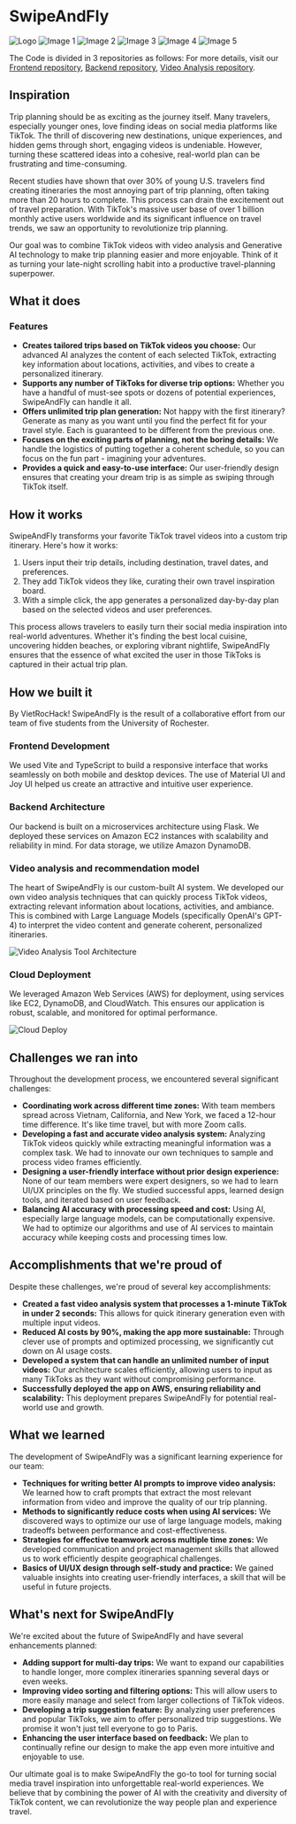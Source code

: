 # SwipeAndFly
![Logo](https://github.com/keshavgoyal1744/Trip-Planner/blob/main/img/logo.jpg)
![Image 1](https://github.com/keshavgoyal1744/Trip-Planner/blob/main/img/1.jpg)
![Image 2](https://github.com/keshavgoyal1744/Trip-Planner/blob/main/img/2.jpg)
![Image 3](https://github.com/keshavgoyal1744/Trip-Planner/blob/main/img/3.jpg)
![Image 4](https://github.com/keshavgoyal1744/Trip-Planner/blob/main/img/4.jpg)
![Image 5](https://github.com/keshavgoyal1744/Trip-Planner/blob/main/img/5.jpg)

The Code is divided in 3 repositories as follows:
For more details, visit our 
[Frontend repository](https://github.com/keshavgoyal1744/TripPlanner-frontend), 
[Backend repository](https://github.com/keshavgoyal1744/TripPlanner-itinerary-backend), 
[Video Analysis repository](https://github.com/keshavgoyal1744/TripPlanner-videoanalysis-backend).


## Inspiration

Trip planning should be as exciting as the journey itself. Many travelers, especially younger ones, love finding ideas on social media platforms like TikTok. The thrill of discovering new destinations, unique experiences, and hidden gems through short, engaging videos is undeniable. However, turning these scattered ideas into a cohesive, real-world plan can be frustrating and time-consuming.

Recent studies have shown that over 30% of young U.S. travelers find creating itineraries the most annoying part of trip planning, often taking more than 20 hours to complete. This process can drain the excitement out of travel preparation. With TikTok's massive user base of over 1 billion monthly active users worldwide and its significant influence on travel trends, we saw an opportunity to revolutionize trip planning.

Our goal was to combine TikTok videos with video analysis and Generative AI technology to make trip planning easier and more enjoyable. Think of it as turning your late-night scrolling habit into a productive travel-planning superpower.

## What it does

### Features

- **Creates tailored trips based on TikTok videos you choose:** Our advanced AI analyzes the content of each selected TikTok, extracting key information about locations, activities, and vibes to create a personalized itinerary.
- **Supports any number of TikToks for diverse trip options:** Whether you have a handful of must-see spots or dozens of potential experiences, SwipeAndFly can handle it all.
- **Offers unlimited trip plan generation:** Not happy with the first itinerary? Generate as many as you want until you find the perfect fit for your travel style. Each is guaranteed to be different from the previous one.
- **Focuses on the exciting parts of planning, not the boring details:** We handle the logistics of putting together a coherent schedule, so you can focus on the fun part - imagining your adventures.
- **Provides a quick and easy-to-use interface:** Our user-friendly design ensures that creating your dream trip is as simple as swiping through TikTok itself.

## How it works

SwipeAndFly transforms your favorite TikTok travel videos into a custom trip itinerary. Here's how it works:

1. Users input their trip details, including destination, travel dates, and preferences.
2. They add TikTok videos they like, curating their own travel inspiration board.
3. With a simple click, the app generates a personalized day-by-day plan based on the selected videos and user preferences.

This process allows travelers to easily turn their social media inspiration into real-world adventures. Whether it's finding the best local cuisine, uncovering hidden beaches, or exploring vibrant nightlife, SwipeAndFly ensures that the essence of what excited the user in those TikToks is captured in their actual trip plan.

## How we built it

By VietRocHack! SwipeAndFly is the result of a collaborative effort from our team of five students from the University of Rochester.

### Frontend Development

We used Vite and TypeScript to build a responsive interface that works seamlessly on both mobile and desktop devices. The use of Material UI and Joy UI helped us create an attractive and intuitive user experience.

### Backend Architecture

Our backend is built on a microservices architecture using Flask. We deployed these services on Amazon EC2 instances with scalability and reliability in mind. For data storage, we utilize Amazon DynamoDB.

### Video analysis and recommendation model

The heart of SwipeAndFly is our custom-built AI system. We developed our own video analysis techniques that can quickly process TikTok videos, extracting relevant information about locations, activities, and ambiance. This is combined with Large Language Models (specifically OpenAI's GPT-4) to interpret the video content and generate coherent, personalized itineraries.

![Video Analysis Tool Architecture](https://github.com/keshavgoyal1744/Trip-Planner/blob/main/img/built%20model.png)

### Cloud Deployment

We leveraged Amazon Web Services (AWS) for deployment, using services like EC2, DynamoDB, and CloudWatch. This ensures our application is robust, scalable, and monitored for optimal performance.

![Cloud Deploy](https://github.com/keshavgoyal1744/Trip-Planner/blob/main/img/cloud%20development.png)

## Challenges we ran into

Throughout the development process, we encountered several significant challenges:

- **Coordinating work across different time zones:** With team members spread across Vietnam, California, and New York, we faced a 12-hour time difference. It's like time travel, but with more Zoom calls.
- **Developing a fast and accurate video analysis system:** Analyzing TikTok videos quickly while extracting meaningful information was a complex task. We had to innovate our own techniques to sample and process video frames efficiently.
- **Designing a user-friendly interface without prior design experience:** None of our team members were expert designers, so we had to learn UI/UX principles on the fly. We studied successful apps, learned design tools, and iterated based on user feedback.
- **Balancing AI accuracy with processing speed and cost:** Using AI, especially large language models, can be computationally expensive. We had to optimize our algorithms and use of AI services to maintain accuracy while keeping costs and processing times low.

## Accomplishments that we're proud of

Despite these challenges, we're proud of several key accomplishments:

- **Created a fast video analysis system that processes a 1-minute TikTok in under 2 seconds:** This allows for quick itinerary generation even with multiple input videos.
- **Reduced AI costs by 90%, making the app more sustainable:** Through clever use of prompts and optimized processing, we significantly cut down on AI usage costs.
- **Developed a system that can handle an unlimited number of input videos:** Our architecture scales efficiently, allowing users to input as many TikToks as they want without compromising performance.
- **Successfully deployed the app on AWS, ensuring reliability and scalability:** This deployment prepares SwipeAndFly for potential real-world use and growth.

## What we learned

The development of SwipeAndFly was a significant learning experience for our team:

- **Techniques for writing better AI prompts to improve video analysis:** We learned how to craft prompts that extract the most relevant information from video and improve the quality of our trip planning.
- **Methods to significantly reduce costs when using AI services:** We discovered ways to optimize our use of large language models, making tradeoffs between performance and cost-effectiveness.
- **Strategies for effective teamwork across multiple time zones:** We developed communication and project management skills that allowed us to work efficiently despite geographical challenges.
- **Basics of UI/UX design through self-study and practice:** We gained valuable insights into creating user-friendly interfaces, a skill that will be useful in future projects.

## What's next for SwipeAndFly

We're excited about the future of SwipeAndFly and have several enhancements planned:

- **Adding support for multi-day trips:** We want to expand our capabilities to handle longer, more complex itineraries spanning several days or even weeks.
- **Improving video sorting and filtering options:** This will allow users to more easily manage and select from larger collections of TikTok videos.
- **Developing a trip suggestion feature:** By analyzing user preferences and popular TikToks, we aim to offer personalized trip suggestions. We promise it won't just tell everyone to go to Paris.
- **Enhancing the user interface based on feedback:** We plan to continually refine our design to make the app even more intuitive and enjoyable to use.

Our ultimate goal is to make SwipeAndFly the go-to tool for turning social media travel inspiration into unforgettable real-world experiences. We believe that by combining the power of AI with the creativity and diversity of TikTok content, we can revolutionize the way people plan and experience travel.
